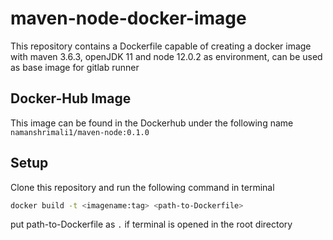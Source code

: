 # maven-node-docker-image
This repository contains a Dockerfile capable of creating a docker image with maven 3.6.3, openJDK 11 and node 12.0.2 as environment, can be used as base image for gitlab runner

## Docker-Hub Image
This image can be found in the Dockerhub under the following name
`namanshrimali1/maven-node:0.1.0`

## Setup
Clone this repository and run the following command in terminal
```sh
docker build -t <imagename:tag> <path-to-Dockerfile>
```
put path-to-Dockerfile as ` . ` if terminal is opened in the root directory

